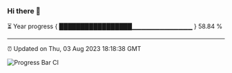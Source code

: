 ### Hi there 👋

⏳ Year progress { █████████████████▁▁▁▁▁▁▁▁▁▁▁▁▁ } 58.84 %

---

⏰ Updated on Thu, 03 Aug 2023 18:18:38 GMT

![Progress Bar CI](https://github.com/liununu/liununu/workflows/Progress%20Bar%20CI/badge.svg)
